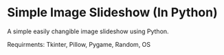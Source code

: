 # Simple Image Slideshow (In Python)
A simple easily changible image slideshow using Python.

Requirments: Tkinter, Pillow, Pygame, Random, OS
